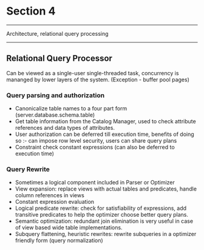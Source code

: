 # Section 4

***

Architecture, relational query processing

***

## Relational Query Processor

Can be viewed as a single-user single-threaded task, concurrency is mananged by lower layers of the system. (Exception - buffer pool pages)

### Query parsing and authorization
   - Canonicalize table names to a four part form (server.database.schema.table)
   - Get table information from the Catalog Manager, used to check attribute references and data types of attributes.
   - User authorization can be deferred till execution time, benefits of doing so :- can impose row level security, users can share query plans
   - Constraint check constant expressions (can also be deferred to execution time)
### Query Rewrite
   - Sometimes a logical component included in Parser or Optimizer
   - View expansion: replace views with actual tables and predicates, handle column references in views
   - Constant expression evaluation
   - Logical predicate rewrite: check for satisfiability of expressions, add transitive predicates to help the optimizer choose better query plans.
   - Semantic optimization: redundant join elimination is very useful in case of view based wide table implementations.
   - Subquery flattening, heuristic rewrites: rewrite subqueries in a optimizer friendly form (query normalization)
